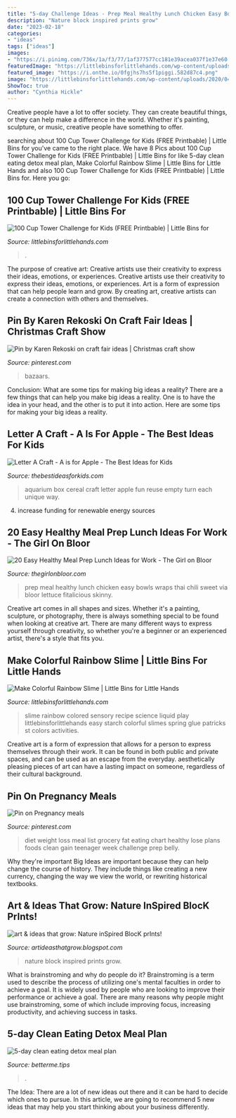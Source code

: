 ```yaml
---
title: "5-day Challenge Ideas - Prep Meal Healthy Lunch Chicken Easy Bowls Wraps Thai Chili Sweet Via Bloor Lettuce Fitalicious Skinny"
description: "Nature block inspired prints grow"
date: "2023-02-18"
categories:
- "ideas"
tags: ["ideas"]
images:
- "https://i.pinimg.com/736x/1a/f3/77/1af377577cc181e39acea037f1e37e60.jpg"
featuredImage: "https://littlebinsforlittlehands.com/wp-content/uploads/2020/04/100-Cup-tower-STEM-Challenge-1.png"
featured_image: "https://i.onthe.io/0fgjhs7hs5f1piggi.582d87c4.png"
image: "https://littlebinsforlittlehands.com/wp-content/uploads/2020/04/100-Cup-tower-STEM-Challenge-1.png"
ShowToc: true
author: "Cynthia Hickle"
---
```



Creative people have a lot to offer society. They can create beautiful things, or they can help make a difference in the world. Whether it's painting, sculpture, or music, creative people have something to offer.

	

		
searching about 100 Cup Tower Challenge for Kids (FREE Printbable) | Little Bins for you've came to the right place. We have 8 Pics about 100 Cup Tower Challenge for Kids (FREE Printbable) | Little Bins for like 5-day clean eating detox meal plan, Make Colorful Rainbow Slime | Little Bins for Little Hands and also 100 Cup Tower Challenge for Kids (FREE Printbable) | Little Bins for. Here you go:
		
    
## 100 Cup Tower Challenge For Kids (FREE Printbable) | Little Bins For

<img loading=lazy src="https://littlebinsforlittlehands.com/wp-content/uploads/2020/04/100-Cup-tower-STEM-Challenge-1.png" onerror="this.onerror=null;this.src='https://tse2.mm.bing.net/th?id=OIP.wm0MwT1kXNqArHyM6XXRXAHaHa&amp;pid=15.1';" alt="100 Cup Tower Challenge for Kids (FREE Printbable) | Little Bins for">

_Source: littlebinsforlittlehands.com_

>. 

	

The purpose of creative art: Creative artists use their creativity to express their ideas, emotions, or experiences.
Creative artists use their creativity to express their ideas, emotions, or experiences. Art is a form of expression that can help people learn and grow. By creating art, creative artists can create a connection with others and themselves.

    
## Pin By Karen Rekoski On Craft Fair Ideas | Christmas Craft Show

<img loading=lazy src="https://i.pinimg.com/originals/eb/05/0f/eb050f037f69662a4bd061a7ae2647f0.png" onerror="this.onerror=null;this.src='https://tse2.mm.bing.net/th?id=OIP.YLoB3_OhNd6u4VXUhv1VKgHaNJ&amp;pid=15.1';" alt="Pin by Karen Rekoski on craft fair ideas | Christmas craft show">

_Source: pinterest.com_

>bazaars. 

	

Conclusion: What are some tips for making big ideas a reality?
There are a few things that can help you make big ideas a reality. One is to have the idea in your head, and the other is to put it into action. Here are some tips for making your big ideas a reality.

    
## Letter A Craft - A Is For Apple - The Best Ideas For Kids

<img loading=lazy src="https://www.thebestideasforkids.com/wp-content/uploads/2017/05/Cereal-Box-Aquarium-Facebook-Image.jpg" onerror="this.onerror=null;this.src='https://tse2.mm.bing.net/th?id=OIP.Wkz8oST1ynJhB6TOvc5joAHaHa&amp;pid=15.1';" alt="Letter A Craft - A is for Apple - The Best Ideas for Kids">

_Source: thebestideasforkids.com_

>aquarium box cereal craft letter apple fun reuse empty turn each unique way. 

	

4. increase funding for renewable energy sources

    
## 20 Easy Healthy Meal Prep Lunch Ideas For Work - The Girl On Bloor

<img loading=lazy src="https://thegirlonbloor.com/wp-content/uploads/2018/04/Sweet-Chili-Thai-Chicken-Meal-Prep-Bowls-8.jpg" onerror="this.onerror=null;this.src='https://tse1.mm.bing.net/th?id=OIP.B14pZTSd-NHNIobilWT-mQHaLH&amp;pid=15.1';" alt="20 Easy Healthy Meal Prep Lunch Ideas for Work - The Girl on Bloor">

_Source: thegirlonbloor.com_

>prep meal healthy lunch chicken easy bowls wraps thai chili sweet via bloor lettuce fitalicious skinny. 

	

Creative art comes in all shapes and sizes. Whether it's a painting, sculpture, or photography, there is always something special to be found when looking at creative art. There are many different ways to express yourself through creativity, so whether you're a beginner or an experienced artist, there's a style that fits you.

    
## Make Colorful Rainbow Slime | Little Bins For Little Hands

<img loading=lazy src="https://littlebinsforlittlehands.com/wp-content/uploads/2015/02/Rainbow-Slime-Recipe-Liquid-Starch-Slime-Recipe-Spring.jpg" onerror="this.onerror=null;this.src='https://tse3.mm.bing.net/th?id=OIP.dxOnOgFHnNDJv72st1lgfAHaMB&amp;pid=15.1';" alt="Make Colorful Rainbow Slime | Little Bins for Little Hands">

_Source: littlebinsforlittlehands.com_

>slime rainbow colored sensory recipe science liquid play littlebinsforlittlehands easy starch colorful slimes spring glue patricks st colors activities. 

	

Creative art is a form of expression that allows for a person to express themselves through their work. It can be found in both public and private spaces, and can be used as an escape from the everyday. aesthetically pleasing pieces of art can have a lasting impact on someone, regardless of their cultural background.

    
## Pin On Pregnancy Meals

<img loading=lazy src="https://i.pinimg.com/736x/1a/f3/77/1af377577cc181e39acea037f1e37e60.jpg" onerror="this.onerror=null;this.src='https://tse4.mm.bing.net/th?id=OIP.Qok41kCpZSKlBApcp4qELwHaKS&amp;pid=15.1';" alt="Pin on Pregnancy meals">

_Source: pinterest.com_

>diet weight loss meal list grocery fat eating chart healthy lose plans foods clean gain teenager week challenge prep belly. 

	

Why they're important
Big Ideas are important because they can help change the course of history. They include things like creating a new currency, changing the way we view the world, or rewriting historical textbooks.

    
## Art &amp; Ideas That Grow: Nature InSpired BlocK PrInts!

<img loading=lazy src="http://1.bp.blogspot.com/-Tj9_YfS64QI/Tty7y4LJd9I/AAAAAAAAAnU/w1sp0zobz3E/s1600/100_5408.JPG" onerror="this.onerror=null;this.src='https://tse1.mm.bing.net/th?id=OIP.hIavbXQny9THDcCOJj9dYQHaFE&amp;pid=15.1';" alt="art &amp; ideas that grow: Nature inSpired BlocK prInts!">

_Source: artideasthatgrow.blogspot.com_

>nature block inspired prints grow. 

	

What is brainstroming and why do people do it?
Brainstroming is a term used to describe the process of utilizing one's mental faculties in order to achieve a goal. It is widely used by people who are looking to improve their performance or achieve a goal. There are many reasons why people might use brainstroming, some of which include improving focus, increasing productivity, and achieving success in tasks.

    
## 5-day Clean Eating Detox Meal Plan

<img loading=lazy src="https://i.onthe.io/0fgjhs7hs5f1piggi.582d87c4.png" onerror="this.onerror=null;this.src='https://tse1.mm.bing.net/th?id=OIP.vKXjMF5ZXnsPuaa_RirrYgHaD5&amp;pid=15.1';" alt="5-day clean eating detox meal plan">

_Source: betterme.tips_

>. 

	

The Idea:
There are a lot of new ideas out there and it can be hard to decide which ones to pursue. In this article, we are going to recommend 5 new ideas that may help you start thinking about your business differently.

